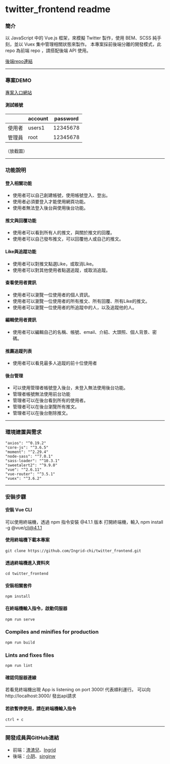# twitter_frontend readme

### 簡介
以 JavaScript 中的 Vue.js 框架，來模擬 Twitter 製作，使用 BEM、SCSS 純手刻，並以 Vuex 集中管理相關狀態來製作。 本專案採前後端分離的開發模式，此 repo 為前端 repo ，請搭配後端 API 使用。

[後端repo連結](https://github.com/InzooC/twitter-api-2020)

---
### 專案DEMO
[專案入口網站](https://)

#### 測試帳號

|  | account |password|
| -------- | -------- | -------- |
| 使用者|users1|12345678|
|管理員|root|12345678|

（放截圖）

---
### 功能說明
#### 登入相關功能
* 使用者可以自己創建帳號，使用帳號登入、登出。
* 使用者必須要登入才能使用網頁功能。
* 使用者無法登入後台與使用後台功能。

#### 推文與回覆功能
* 使用者可以看到所有人的推文，與關於推文的回覆。
* 使用者可以自己發布推文，可以回覆他人或自己的推文。

#### Like與追蹤功能
* 使用者可以對推文點選Like，或取消Like。
* 使用者可以對其他使用者點選追蹤，或取消追蹤。

#### 查看使用者資訊
* 使用者可以瀏覽一位使用者的個人資訊。
* 使用者可以瀏覽一位使用者的所有推文、所有回覆、所有Like的推文。
* 使用者可以瀏覽一位使用者的所追蹤中的人，以及追蹤他的人。

#### 編輯使用者資訊
* 使用者可以編輯自己的名稱、帳號、email、介紹、大頭照、個人背景、密碼。

#### 推薦追蹤列表
* 使用者可以看見最多人追蹤的前十位使用者

#### 後台管理
* 可以使用管理者帳號登入後台，未登入無法使用後台功能。
* 管理者帳號無法使用前台功能
* 管理者可以在後台看到所有的使用者。
* 管理者可以在後台瀏覽所有推文。
* 管理者可以在後台刪除推文。

---
### 環境建置與需求
```
"axios": "^0.19.2"
"core-js": "^3.6.5"
"moment": "^2.29.4"
"node-sass": "^7.0.1"
"sass-loader": "^10.3.1"
"sweetalert2": "^9.9.0"
"vue": "^2.6.11"
"vue-router": "^3.5.1"
"vuex": "^3.6.2"
```

---

### 安裝步驟
#### 安裝 Vue CLI
可以使用終端機，透過 npm 指令安裝 @4.1.1 版本
打開終端機，輸入 npm install -g @vue/cli@4.1.1

#### 使用終端機下載本專案
```
git clone https://github.com/Ingrid-chi/twitter_frontend.git
```

#### 透過終端機進入資料夾
```
cd twitter_frontend
```

#### 安裝相關套件
```
npm install
```

#### 在終端機輸入指令，啟動伺服器
```
npm run serve
```

### Compiles and minifies for production
```
npm run build
```

### Lints and fixes files
```
npm run lint
```

#### 確認伺服器連線
若看見終端機出現 App is listening on port 3000! 代表順利運行。
可以向http://localhost:3000/ 發出api請求

#### 若欲暫停使用，請在終端機輸入指令
```
ctrl + c
```

---
### 開發成員與GitHub連結
* 前端：[渣渣兒](https://github.com/yaoqizha)、[Ingrid](https://github.com/Ingrid-chi)
* 後端：[小玥](https://github.com/InzooC)、[singinw](https://github.com/singingw)
